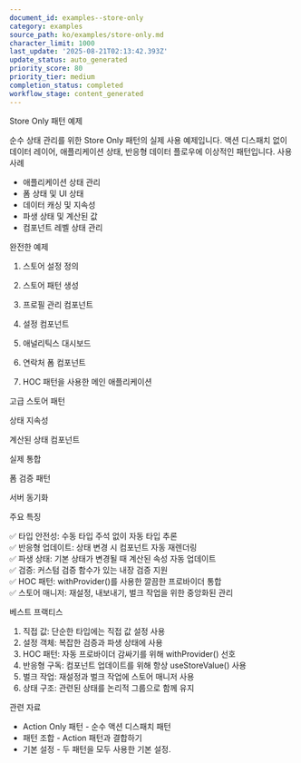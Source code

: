 ```yaml
---
document_id: examples--store-only
category: examples
source_path: ko/examples/store-only.md
character_limit: 1000
last_update: '2025-08-21T02:13:42.393Z'
update_status: auto_generated
priority_score: 80
priority_tier: medium
completion_status: completed
workflow_stage: content_generated
---
```

Store Only 패턴 예제

순수 상태 관리를 위한 Store Only 패턴의 실제 사용 예제입니다. 액션 디스패치 없이 데이터 레이어, 애플리케이션 상태, 반응형 데이터 플로우에 이상적인 패턴입니다. 사용 사례

- 애플리케이션 상태 관리
- 폼 상태 및 UI 상태
- 데이터 캐싱 및 지속성
- 파생 상태 및 계산된 값
- 컴포넌트 레벨 상태 관리

완전한 예제

1. 스토어 설정 정의

2. 스토어 패턴 생성

3. 프로필 관리 컴포넌트

4. 설정 컴포넌트

5. 애널리틱스 대시보드

6. 연락처 폼 컴포넌트

7. HOC 패턴을 사용한 메인 애플리케이션

고급 스토어 패턴

상태 지속성

계산된 상태 컴포넌트

실제 통합

폼 검증 패턴

서버 동기화

주요 특징

✅ 타입 안전성: 수동 타입 주석 없이 자동 타입 추론  
✅ 반응형 업데이트: 상태 변경 시 컴포넌트 자동 재렌더링  
✅ 파생 상태: 기본 상태가 변경될 때 계산된 속성 자동 업데이트  
✅ 검증: 커스텀 검증 함수가 있는 내장 검증 지원  
✅ HOC 패턴: withProvider()를 사용한 깔끔한 프로바이더 통합  
✅ 스토어 매니저: 재설정, 내보내기, 벌크 작업을 위한 중앙화된 관리

베스트 프랙티스

1. 직접 값: 단순한 타입에는 직접 값 설정 사용
2. 설정 객체: 복잡한 검증과 파생 상태에 사용
3. HOC 패턴: 자동 프로바이더 감싸기를 위해 withProvider() 선호
4. 반응형 구독: 컴포넌트 업데이트를 위해 항상 useStoreValue() 사용
5. 벌크 작업: 재설정과 벌크 작업에 스토어 매니저 사용
6. 상태 구조: 관련된 상태를 논리적 그룹으로 함께 유지

관련 자료

- Action Only 패턴 - 순수 액션 디스패치 패턴
- 패턴 조합 - Action 패턴과 결합하기
- 기본 설정 - 두 패턴을 모두 사용한 기본 설정.
